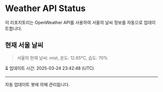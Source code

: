 
# Weather API Status

이 리포지토리는 OpenWeather API를 사용하여 서울의 날씨 정보를 자동으로 업데이트합니다.

## 현재 서울 날씨
> 서울의 현재 날씨: mist, 온도: 12.65°C, 습도: 70%

⏳ 업데이트 시간: 2025-03-24 23:42:48 (UTC)

---
자동 업데이트 봇에 의해 관리됩니다.
